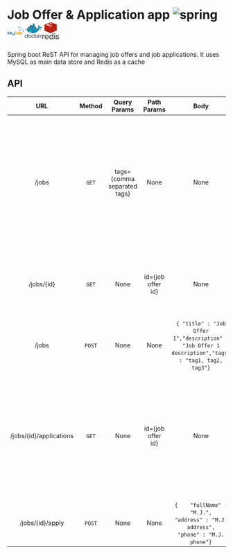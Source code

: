 # Job Offer & Application app <img src="https://www.vectorlogo.zone/logos/springio/springio-icon.svg" alt="spring" width="40" height="40" /><img src="https://raw.githubusercontent.com/devicons/devicon/master/icons/mysql/mysql-original-wordmark.svg" alt="mysql" width="40" height="40" /><img src="https://raw.githubusercontent.com/devicons/devicon/master/icons/docker/docker-original-wordmark.svg" alt="docker" width="40" height="40" /><img src="https://raw.githubusercontent.com/devicons/devicon/master/icons/redis/redis-original-wordmark.svg" alt="redis" width="40" height="40" />

Spring boot ReST API for managing job offers and job applications. It uses MySQL as main data store and Redis as a cache


## API
| URL | Method | Query Params | Path Params | Body  | Response  |
| :---: | :--: | :--: | :--: | :--: | :--: |
| /jobs | `GET` | tags={comma separated tags} | None | None | `[    {        "title": "Job Offer 1",        "description": "Job Offer 1 description",        "tags": "java, react, docker"    },    {        "title": "Job Offer 3",        "description": "Job Offer 3 description",        "tags": "spring, java, kubernetes"    }]` |
| /jobs/{id} | `GET` | None | id={job offer id} | None | `{        "title": "Job Offer 1",        "description": "Job Offer 1 description",        "tags": "java, react, docker"    }` |
| /jobs | `POST` | None | None | `{ "title" : "Job Offer 1","description" : "Job Offer 1 description","tags" : "tag1, tag2, tag3"}` | `id` |
| /jobs/{id}/applications | `GET` | None | id={job offer id} | None | `[    {        "fullName": "John Doe",        "address": "John Doe address",        "phone": "John Doe phone"    },    {        "fullName": "Jack E.",        "address": "Jack E. address",        "phone": "Jack E. phone"    }]` |
| /jobs/{id}/apply | `POST` | None | None | `{    "fullName" : "M.J.",    "address" : "M.J. address",    "phone" : "M.J. phone"}` | `boolean` |
